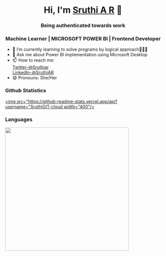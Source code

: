 <h1 align="center">Hi, I'm <a href ="https://www.linkedin.com/in/sruthi-a-r-932740200">Sruthi A R</a> 👋</h1>
<h3 align="center">Being authenticated towards work</h3>
<h3 align="center"> Machine Learner | MICROSOFT POWER BI | Frontend Developer </h3>


- 🌱 I’m currently learning to solve programs by logical approach👩🏻‍💻
- 💬 Ask me about Power BI implementation using Microsoft Desktop
- 📫 How to reach me: <br>[Twitter-@Sruthiar](https://twitter.com/Sruthiar?s=08)<br>
               [LinkedIn-@SruthiAR](https://www.linkedin.com/in/sruthi-a-r-932740200)
- 😄 Pronouns: She/Her


### Github Statistics

[<img src="https://github-readme-stats.vercel.app/api?username="SruthiGIT-cloud width="400"/>](https://github-readme-stats.vercel.app/api?username=SruthiGIT-cloud)


### Languages

[<img src="https://github-readme-stats.vercel.app/api/top-langs/?username=SruthiGIT-cloud&langs_count=8&layout=compact" width="400"/>](https://github-readme-stats.vercel.app/api/top-langs/?username=SruthiGIT-cloud&langs_count=8&layout=compact)

